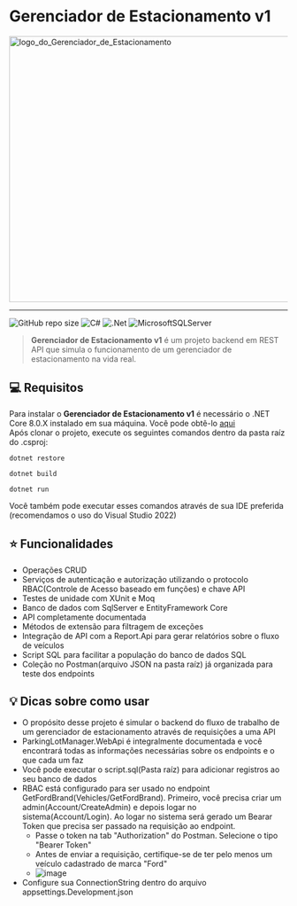 <h1>Gerenciador de Estacionamento v1</h1>

<img src="https://i.imgur.com/ektThjj.png" width="640px" height="480px" alt="logo_do_Gerenciador_de_Estacionamento"></img>

<hr>

![GitHub repo size](https://img.shields.io/github/repo-size/matheusarb/ParkingLotManager?style=for-the-badge)
![C#](https://img.shields.io/badge/c%23-%23239120.svg?style=for-the-badge&logo=csharp&logoColor=white)
![.Net](https://img.shields.io/badge/.NET-5C2D91?style=for-the-badge&logo=.net&logoColor=white)
![MicrosoftSQLServer](https://img.shields.io/badge/Microsoft%20SQL%20Server-CC2927?style=for-the-badge&logo=microsoft%20sql%20server&logoColor=white)

> <b>Gerenciador de Estacionamento v1</b> é um projeto backend em REST API que simula o funcionamento de um gerenciador de estacionamento na vida real.


## 💻 Requisitos
Para instalar o <b>Gerenciador de Estacionamento v1</b> é necessário o .NET Core 8.0.X instalado em sua máquina. Você pode obtê-lo <a href="https://dotnet.microsoft.com/en-us/download/dotnet">aqui</a>
<br>
Após clonar o projeto, execute os seguintes comandos dentro da pasta raíz do .csproj:
```
dotnet restore
```
```
dotnet build
```
```
dotnet run
```
Você também pode executar esses comandos através de sua IDE preferida (recomendamos o uso do Visual Studio 2022)

## :star: Funcionalidades
+ Operações CRUD
+ Serviços de autenticação e autorização utilizando o protocolo RBAC(Controle de Acesso baseado em funções) e chave API
+ Testes de unidade com XUnit e Moq
+ Banco de dados com SqlServer e EntityFramework Core
+ API completamente documentada
+ Métodos de extensão para filtragem de exceções
+ Integração de API com a Report.Api para gerar relatórios sobre o fluxo de veículos
+ Script SQL para facilitar a população do banco de dados SQL
+ Coleção no Postman(arquivo JSON na pasta raíz) já organizada para teste dos endpoints

## :bulb: Dicas sobre como usar
* O propósito desse projeto é simular o backend do fluxo de trabalho de um gerenciador de estacionamento através de requisições a uma API
* ParkingLotManager.WebApi é integralmente documentada e você encontrará todas as informações necessárias sobre os endpoints e o que cada um faz
* Você pode executar o script.sql(Pasta raíz) para adicionar registros ao seu banco de dados
* RBAC está configurado para ser usado no endpoint GetFordBrand(Vehicles/GetFordBrand). Primeiro, você precisa criar um admin(Account/CreateAdmin) e depois logar no sistema(Account/Login). Ao logar no sistema será gerado um Bearar Token que precisa ser passado na requisição ao endpoint.
  * Passe o token na tab "Authorization" do Postman. Selecione o tipo "Bearer Token"
  * Antes de enviar a requisição, certifique-se de ter pelo menos um veículo cadastrado de marca "Ford"
  * ![image](https://github.com/matheusarb/ParkingLotManager/assets/89713533/a46526e9-d382-488d-a538-86d3d4d9db9d)
* Configure sua ConnectionString dentro do arquivo appsettings.Development.json

